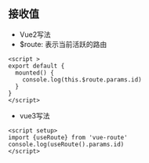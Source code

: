## 接收值
- Vue2写法
- $route: 表示当前活跃的路由
```vue
<script >
export default {
  mounted() {
    console.log(this.$route.params.id)
  }
}
</script>
```
- vue3写法
```vue
<script setup>
import {useRoute} from 'vue-route'
console.log(useRoute().params.id)
</script>
```